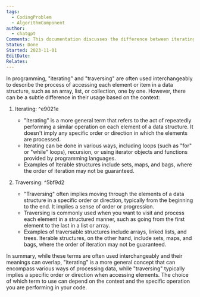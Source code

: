 ```yaml
---
tags:
  - CodingProblem
  - AlgorithmComponent
author:
  - chatgpt
Comments: This documentation discusses the difference between iterating and traversing.
Status: Done
Started: 2023-11-01
EditDate: 
Relates:
---
```

In programming, "iterating" and "traversing" are often used interchangeably to describe the process of accessing each element or item in a data structure, such as an array, list, or collection, one by one. However, there can be a subtle difference in their usage based on the context:

1. Iterating: ^e9021e
   - "Iterating" is a more general term that refers to the act of repeatedly performing a similar operation on each element of a data structure. It doesn't imply any specific order or direction in which the elements are processed.
   - Iterating can be done in various ways, including loops (such as "for" or "while" loops), recursion, or using iterator objects and functions provided by programming languages.
   - Examples of Iterable structures include sets, maps, and bags, where the order of iteration may not be guaranteed.

2. Traversing: ^5bf9d2
   - "Traversing" often implies moving through the elements of a data structure in a specific order or direction, typically from the beginning to the end. It implies a sense of order or progression.
   - Traversing is commonly used when you want to visit and process each element in a structured manner, such as going from the first element to the last in a list or array.
   - Examples of traversable structures include arrays, linked lists, and trees. Iterable structures, on the other hand, include sets, maps, and bags, where the order of iteration may not be guaranteed.

In summary, while these terms are often used interchangeably and their meanings can overlap, "iterating" is a more general concept that can encompass various ways of processing data, while "traversing" typically implies a specific order or direction when accessing elements. The choice of which term to use can depend on the context and the specific operation you are performing in your code.


